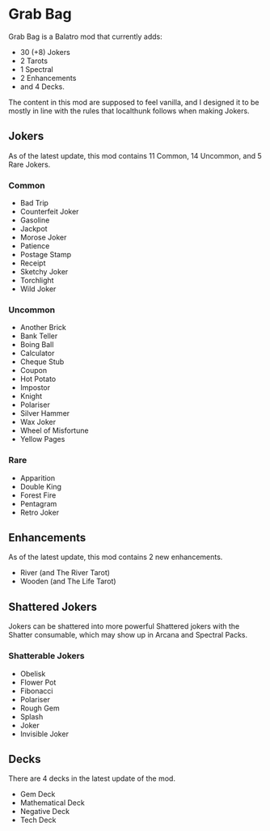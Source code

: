 # Grab Bag
Grab Bag is a Balatro mod that currently adds: 
- 30 (+8) Jokers
- 2 Tarots
- 1 Spectral
- 2 Enhancements 
- and 4 Decks.

The content in this mod are supposed to feel vanilla, and I designed it to be mostly in line with the rules that localthunk follows when making Jokers. 

## Jokers
As of the latest update, this mod contains 11 Common, 14 Uncommon, and 5 Rare Jokers.
### Common
- Bad Trip
- Counterfeit Joker
- Gasoline
- Jackpot
- Morose Joker
- Patience
- Postage Stamp
- Receipt
- Sketchy Joker
- Torchlight
- Wild Joker
### Uncommon
- Another Brick
- Bank Teller
- Boing Ball
- Calculator
- Cheque Stub
- Coupon
- Hot Potato
- Impostor
- Knight
- Polariser
- Silver Hammer
- Wax Joker
- Wheel of Misfortune
- Yellow Pages
### Rare
- Apparition
- Double King
- Forest Fire
- Pentagram
- Retro Joker

## Enhancements
As of the latest update, this mod contains 2 new enhancements.
- River (and The River Tarot)
- Wooden (and The Life Tarot)

## Shattered Jokers
Jokers can be shattered into more powerful Shattered jokers with the Shatter consumable, which may show up in Arcana and Spectral Packs.
### Shatterable Jokers
- Obelisk
- Flower Pot
- Fibonacci
- Polariser
- Rough Gem
- Splash
- Joker
- Invisible Joker

## Decks
There are 4 decks in the latest update of the mod.
- Gem Deck
- Mathematical Deck
- Negative Deck
- Tech Deck
